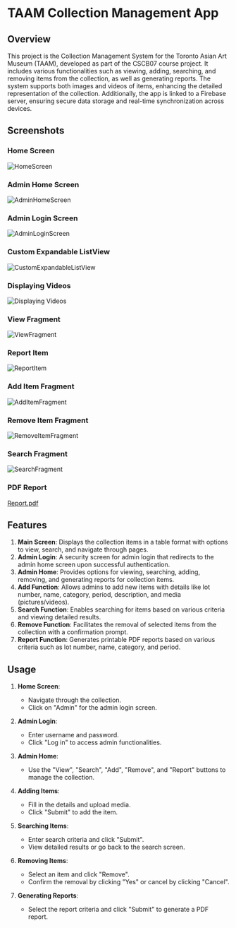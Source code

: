 # TAAM Collection Management App

## Overview

This project is the Collection Management System for the Toronto Asian Art Museum (TAAM), developed as part of the CSCB07 course project. It includes various functionalities such as viewing, adding, searching, and removing items from the collection, as well as generating reports. The system supports both images and videos of items, enhancing the detailed representation of the collection. Additionally, the app is linked to a Firebase server, ensuring secure data storage and real-time synchronization across devices.
## Screenshots

### Home Screen
![HomeScreen](https://github.com/user-attachments/assets/6bfc5093-e9b9-4381-8038-efd88059e4d7)

### Admin Home Screen
![AdminHomeScreen](https://github.com/user-attachments/assets/c974371e-f2f8-4e62-905b-4b945a2d8ae1)

### Admin Login Screen
![AdminLoginScreen](https://github.com/user-attachments/assets/282442f8-4719-478a-9b59-59446f2a62a3)

### Custom Expandable ListView
![CustomExpandableListView](https://github.com/user-attachments/assets/b89beaba-efcb-4c27-8b27-93fa537901c6)

### Displaying Videos
![Displaying Videos](https://github.com/user-attachments/assets/8002dc60-f44a-4425-83f5-4747b60a989a)

### View Fragment
![ViewFragment](https://github.com/user-attachments/assets/53f9cb4a-3069-4eaf-ae29-65a2ba7471c4)

### Report Item
![ReportItem](https://github.com/user-attachments/assets/1ad1d6aa-ff1c-4331-96b1-d632239edfee)

### Add Item Fragment
![AddItemFragment](https://github.com/user-attachments/assets/924aeb56-2cc9-4849-8f1b-afa0ab62e45d)

### Remove Item Fragment
![RemoveItemFragment](https://github.com/user-attachments/assets/057e62af-25e6-4874-87be-b798a2fdf264)

### Search Fragment
![SearchFragment](https://github.com/user-attachments/assets/6bf554ee-cda2-43ca-83b4-7611df611f65)

### PDF Report
[Report.pdf](https://github.com/user-attachments/files/16537191/Report.pdf)

## Features

1. **Main Screen**: Displays the collection items in a table format with options to view, search, and navigate through pages.
2. **Admin Login**: A security screen for admin login that redirects to the admin home screen upon successful authentication.
3. **Admin Home**: Provides options for viewing, searching, adding, removing, and generating reports for collection items.
4. **Add Function**: Allows admins to add new items with details like lot number, name, category, period, description, and media (pictures/videos).
5. **Search Function**: Enables searching for items based on various criteria and viewing detailed results.
6. **Remove Function**: Facilitates the removal of selected items from the collection with a confirmation prompt.
7. **Report Function**: Generates printable PDF reports based on various criteria such as lot number, name, category, and period.

## Usage

1. **Home Screen**: 
   - Navigate through the collection.
   - Click on "Admin" for the admin login screen.

2. **Admin Login**: 
   - Enter username and password.
   - Click "Log in" to access admin functionalities.

3. **Admin Home**: 
   - Use the "View", "Search", "Add", "Remove", and "Report" buttons to manage the collection.

4. **Adding Items**: 
   - Fill in the details and upload media.
   - Click "Submit" to add the item.

5. **Searching Items**: 
   - Enter search criteria and click "Submit".
   - View detailed results or go back to the search screen.

6. **Removing Items**: 
   - Select an item and click "Remove".
   - Confirm the removal by clicking "Yes" or cancel by clicking "Cancel".

7. **Generating Reports**: 
   - Select the report criteria and click "Submit" to generate a PDF report.
